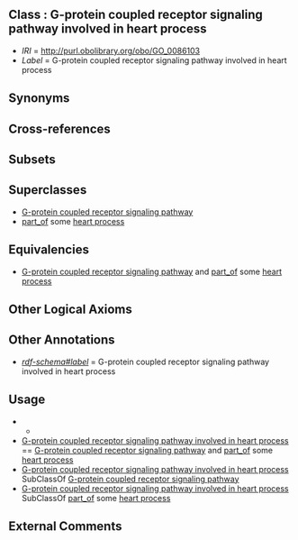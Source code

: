 
## Class : G-protein coupled receptor signaling pathway involved in heart process

 * *IRI* = http://purl.obolibrary.org/obo/GO_0086103
 * *Label* = G-protein coupled receptor signaling pathway involved in heart process

## Synonyms


## Cross-references


## Subsets


## Superclasses

 * [G-protein coupled receptor signaling pathway](../../GO/86/GO_0007186.md)
 * [part_of](../../BFO/50/BFO_0000050.md) some [heart process](../../GO/15/GO_0003015.md)

## Equivalencies

 * [G-protein coupled receptor signaling pathway](../../GO/86/GO_0007186.md) and [part_of](../../BFO/50/BFO_0000050.md) some [heart process](../../GO/15/GO_0003015.md)

## Other Logical Axioms


## Other Annotations

 * *[rdf-schema#label](../../el/rdf-schema#label.md)* = G-protein coupled receptor signaling pathway involved in heart process

## Usage

 * -
 * [G-protein coupled receptor signaling pathway involved in heart process](../../GO/03/GO_0086103.md) == [G-protein coupled receptor signaling pathway](../../GO/86/GO_0007186.md) and [part_of](../../BFO/50/BFO_0000050.md) some [heart process](../../GO/15/GO_0003015.md)
 * [G-protein coupled receptor signaling pathway involved in heart process](../../GO/03/GO_0086103.md) SubClassOf [G-protein coupled receptor signaling pathway](../../GO/86/GO_0007186.md)
 * [G-protein coupled receptor signaling pathway involved in heart process](../../GO/03/GO_0086103.md) SubClassOf [part_of](../../BFO/50/BFO_0000050.md) some [heart process](../../GO/15/GO_0003015.md)

## External Comments

